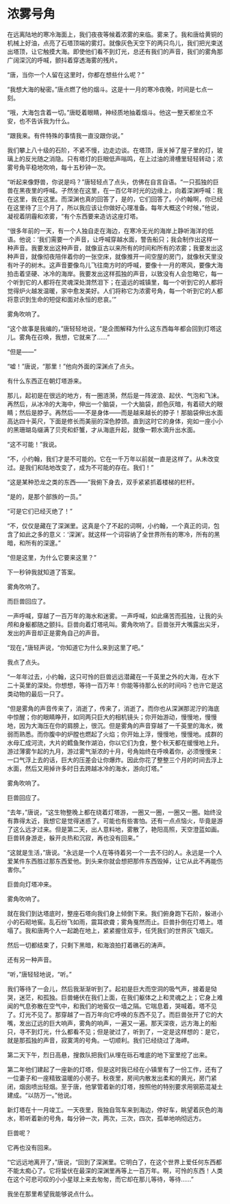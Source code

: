 # 浓雾号角

在远离陆地的寒冷海面上，我们夜夜等候着浓雾的来临。雾来了。我和唐给黄铜的机械上好油，点亮了石塔顶端的雾灯。就像灰色天空下的两只鸟儿，我们把光束送出塔顶，让它触摸大海。即使他们看不到灯光，总还有我们的声音，我们的雾角那广阔深沉的呼喊，颤抖着穿透海雾的残片。 

“唐，当你一个人留在这里时，你都在想些什么呢？” 

“我想大海的秘密。”唐点燃了他的烟斗。这是十一月的寒冷夜晚，时间是七点一刻。 

“哦，大海包含着一切。”唐眨着眼睛，神经质地抽着烟斗。他这一整天都坐立不安，也不告诉我为什么。 

“跟我来。有件特殊的事情我一直没跟你说。” 

我们攀上八十级的石阶，不紧不慢，边走边谈。在塔顶，唐关掉了屋子里的灯，玻璃上的反光随之消隐。只有塔灯的巨眼低声嗡鸣，在上过油的滑槽里轻轻转动；浓雾号角平稳地吹响，每十五秒钟一次。 

“听起来像野兽，你说是吗？”唐轻轻点了点头，仿佛在自言自语。“一只孤独的巨兽在黑夜里的呼喊。孑然坐在这里，在一百亿年时光的边缘上，向着深渊呼喊：我在这里，我在这里。而深渊也真的回答了，是的，它们回答了。小约翰啊，你已经在这里待了三个月了，所以我应该让你做好心理准备。每年大概这个时候，”他说，凝视着阴霾和浓雾，“有个东西要来造访这座灯塔。 

“很多年前的一天，有一个人独自走在海边，在寒冷无光的海岸上静听海洋的低语。他说：‘我们需要一个声音，让呼喊穿越水面，警告船只；我会制作出这样一种声音。我要发出这种声音，就像亘古以来所有的时间和所有的浓雾；我要发出这种声音，就像彻夜陪伴着你的一张空床，就像推开一间空屋的房门，就像秋天里没有叶子的树木。这声音要像鸟儿飞往南方时的呼喊，要像十一月的寒风，要像大海拍击着坚硬、冰冷的海岸。我要发出这样孤独的声音，以致没有人会忽略它，每一个听到它的人都将在灵魂深处潸然泪下；在遥远的城镇里，每一个听到它的人都将觉得炉火越发温暖，家中愈发美好。人们将称它为浓雾号角，每一个听到它的人都将意识到生命的短促和面对永恒的悲哀。’” 

雾角吹响了。 

“这个故事是我编的，”唐轻轻地说，“是企图解释为什么这东西每年都会回到灯塔这儿。雾角在召唤，我想，它就来了……” 

“但是——” 

“嘘！”唐说，“那里！”他向外面的深渊点了点头。 

有什么东西正在朝灯塔游来。 

那儿，起初是在很远的地方，有一圈涟漪，然后是一阵波浪、起伏、气泡和飞沫。再然后，从冰冷的大海中，伸出一个脑袋，一个大脑袋，颜色灰暗，有着硕大的眼睛；然后是脖子。再然后——不是身体——而是越来越长的脖子！那脑袋伸出水面高达四十英尺，下面是修长而美丽的深色脖颈。直到这时它的身体，宛如一座小小的黑珊瑚岛缀满了贝壳和虾蟹，才从海底升起，就像一颗水滴升出水面。 

“这不可能！”我说。 

“不，小约翰，我们才是不可能的。它在一千万年以前就一直是这样了。从未改变过。是我们和陆地改变了，成为不可能的存在。我们！” 

“这是某种恐龙之类的东西——”我俯下身去，双手紧紧抓着楼梯的栏杆。 

“是的，是那个部族的一员。” 

“可是它们已经灭绝了！” 

“不，仅仅是藏在了深渊里。这真是个了不起的词啊，小约翰，一个真正的词，包含了如此之多的意义：‘深渊’。就这样一个词容纳了全世界所有的寒冷，所有的黑暗，和所有的深邃。” 

“但是这里，为什么它要来这里？” 

下一秒钟我就知道了答案。 

雾角吹响了。 

而巨兽回应了。 

一声呼喊，穿越了一百万年的海水和迷雾。一声呼喊，如此痛苦而孤独，让我的头颅和身躯都随之颤抖。巨兽向着灯塔吼叫。雾角吹响了。巨兽张开大嘴露出尖牙，发出的声音却正是雾角自己的声音。 

“现在，”唐轻声说，“你知道它为什么来到这里了吧。” 

我点了点头。 

“一年年过去，小约翰，这只可怜的巨兽远远潜藏在一千英里之外的大海，在水下二十英里的深处。你想想，等待一百万年！你能等待那么长的时间吗？也许它是这类动物的最后一只了。 

“但是雾角的声音传来了，消逝了，传来了，消逝了。而你也从深渊那泥泞的海底中惊醒；你的眼睛睁开，如同两只巨大的相机镜头；你开始游动，慢慢地，慢慢地，因为大海压在你的肩膀上，很沉。但是雾角的声音穿越了一千英里的海水，微弱而熟悉。而你腹中的炉膛也燃起了火焰；你开始上浮，慢慢地，慢慢地。成群的水母汇成河流，大片的鳕鱼聚作湖泊，你以它们为食，整个秋天都在缓慢地上升。游过薄雾乍起的九月，游过雾气渐浓的十月，号角始终在呼唤着你，必须慢慢来：一口气浮上去的话，巨大的压差会让你爆炸。因此你花了整整三个月的时间去浮上水面，然后又用掉许多时日去跨越冰冷的海水，游向灯塔。” 

雾角吹响了。 

巨兽回应了。 

“去年，”唐说，“这生物整晚上都在绕着灯塔游，一圈又一圈，一圈又一圈。始终没有靠得太近，我想它是觉得迷惑了。可能也有些害怕。还有一点点恼火，毕竟是游了这么远才过来。但是第二天，出人意料地，雾散了，艳阳高照，天空澄蓝如画。巨兽转身游走，躲开炎热和沉寂，再也没有回来。” 

“这就是生活，”唐说。“永远是一个人在等待着另一个一去不归的人。永远是一个人爱某件东西胜过那东西爱他。到头来你就会想把那件东西毁掉，让它从此不再能伤害你。” 

巨兽向灯塔冲来。 

雾角吹响了。 

就在我们到达塔底时，整座石塔向我们身上倾倒下来。我们俯身跑下石阶，躲进小小的石砌地窖。乱石纷飞如雨，震耳欲聋；雾角戛然而止。巨兽扑倒在灯塔上。塔塌了。我和唐两个人一起跪在地上，紧紧握住双手，任凭我们的世界灰飞烟灭。 

然后一切都结束了，只剩下黑暗，和海浪拍打着礁石的涛声。 

还有另一种声音。 

“听，”唐轻轻地说，“听。” 

我们等待了一会儿，然后我渐渐听到了。起初是巨大而空洞的吸气声，接着是恸哭，迷茫，和孤独。巨兽蜷伏在我们上面，在我们躯体之上和灵魂之上；它身上难闻的气息弥散在空气中，和我们的地窖仅一墙之隔。它喘息着，哭喊着。塔不见了。灯光不见了。那穿越了一百万年向它呼唤的东西不见了。而巨兽张开了它的大嘴，发出辽远的巨大响声，雾角的响声，一遍又一遍。那天深夜，远方海上的船只，寻不到灯光，什么都看不见；但是驶过了，听到了，一定是这样想的：是它，就是那孤独的声音，寂寞湾的号角。一切顺利。我们已经绕过了海岬。 

第二天下午，烈日高悬，搜救队把我们从埋在砾石堆底的地下室里挖了出来。 

第二年他们建起了一座新的灯塔，但是这时我已经在小镇里有了一份工作，还有了一位妻子和一座精致温暖的小房子。秋夜里，房间内散发出柔和的黄光，房门紧闭，烟囱喷出轻烟。至于唐，他掌管着新的灯塔，按照他的特别要求用钢筋混凝土建成。“以防万一。”他说。 

新灯塔在十一月竣工。一天夜里，我独自驾车来到海边，停好车，眺望着灰色的海水，聆听着新的号角，每分钟一次，两次，三次，四次，孤单地响彻远方。 

巨兽呢？ 

它再也没有回来。 

“它远远地离开了，”唐说，“回到了深渊里。它明白了，在这个世界上爱任何东西都不能太痴心了。它将蛰伏在最深的深渊里再等上一百万年。啊，可怜的东西！人类在这个可悲可叹的小小星球上来去匆匆，而它却在那儿等待，等待……” 

我坐在那里希望我能够说点什么。